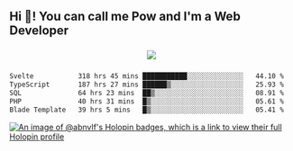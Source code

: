 <h2 align="left">Hi 👋! You can call me Pow and I'm a Web Developer</h2>

###

<div align="center">
  <img src="https://profile-counter.glitch.me/abnvlf/count.svg?"  />
</div>

###

<!--START_SECTION:waka-->

```txt
Svelte           318 hrs 45 mins ███████████░░░░░░░░░░░░░░   44.10 %
TypeScript       187 hrs 27 mins ██████▒░░░░░░░░░░░░░░░░░░   25.93 %
SQL              64 hrs 23 mins  ██▒░░░░░░░░░░░░░░░░░░░░░░   08.91 %
PHP              40 hrs 31 mins  █▒░░░░░░░░░░░░░░░░░░░░░░░   05.61 %
Blade Template   39 hrs 5 mins   █▒░░░░░░░░░░░░░░░░░░░░░░░   05.41 %
```

<!--END_SECTION:waka-->
<!-- <img src="https://raw.githubusercontent.com/abnvlf/abnvlf/output/snake.svg" alt="Snake animation" /> -->

<!-- <a href="https://open.spotify.com/user/31py3qwahsl76foqwc5f55butple">
  <img src="https://spotify-recently-played-readme.vercel.app/api?user=31py3qwahsl76foqwc5f55butple&count=5&unique=false" alt="Spotify recently played"  />
</a> -->

[![An image of @abnvlf's Holopin badges, which is a link to view their full Holopin profile](https://holopin.me/abnvlf)](https://holopin.io/@abnvlf)

###
